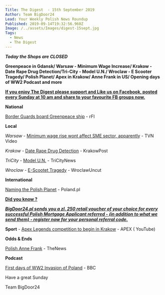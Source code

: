 ```yaml
---
Title: The Digest  - 15th September 2019
Author: Team BigDoor24
Lead: Your Weekly Polish News Roundup
Published: 2019-09-14T19:32:56.960Z
Image: /../assets/Images/digest-15sept.jpg
Tags:
  - News
  - The Digest
---
```

_**Today the Shops are CLOSED**_

**Greenpeace in Gdansk/  Warsaw - Minimum Wage Increase/ Krakow - Date Rape Drug Detection/Tri-City - Model U.N./ Wroclaw - E Scooter Tragedy/ Polish Planet/ Apex in Krakow/ Anne Frank in US/ Opening days of WW2 Podcast and more**

[**If you enjoy The Digest please support and Like us on Facebook, posted every Sunday at 10 am and share to your favourite FB groups now.**](https://www.facebook.com/bigdoor24/)

<div class="sharethis-inline-share-buttons"></div>

**National**

[Border Guards board Greenpeace ship](http://en.rfi.fr/contenu/20190910-polish-guards-board-greenpeaces-rainbow-warrior-coal-clash) - rFI

**Local**

_Warsaw_ - [Minimum wage rise wont affect SME sector, apparently](https://www.tvn24.pl/tvn24-news-in-english,157,m/poland-s-kaczynski-says-minimum-wage-increase-safe-for-small-businesses,968821.html) - TVN Video

_Krakow_  -  [Date Rape Drug Detection](http://www.krakowpost.com/21716/2019/08/date-rape-drug-bracelet) - KrakowPost

_TriCity_ -  [Model U.N.](https://tricitynews.pl/model-united-nations-in-gdansk-2019/) - TriCityNews

_Wroclaw_ -  [E-Scootet Tragedy](http://wroclawuncut.com/2019/09/13/tragedy-as-25-year-old-dies-in-e-scooter-accident/) - WroclawUncut

**International**

[Naming the Polish Planet](https://poland.pl/science/achievements-science/ciri-wolin-or-boruta-are-the-proposed-names-for-the-polish-planet/)  - Poland.pl

[**Did you know ?**](https://bigdoor24.pl/)

[_**BigDoor24.pl sends you a zl. 250 retail voucher of your choice for every successful Polish Mortgage Applicant referred - (in addition to what we send them) - register now for your personal referral code.**_](https://bigdoor24.pl/)

**Sport** -  [Apex Legends competition to begin in Krakow](https://www.youtube.com/watch?v=TiZtGZ3yJgM) - APEX ( YouTube)

**Odds & Ends**

 [Polish Anne Frank](https://www.polskieradio.pl/395/7791/Artykul/2368110,Diary-of-%E2%80%98Polish-Anne-Frank%E2%80%99-to-be-released-in-US) - TheNews

**Podcast**

[First days of WW2 Invasion of Poland](https://play.acast.com/s/dansnowshistoryhit/70edd6ca-66c0-45b4-8aef-76c96b6c52c0) - BBC

Have a great Sunday

Team BigDoor24
